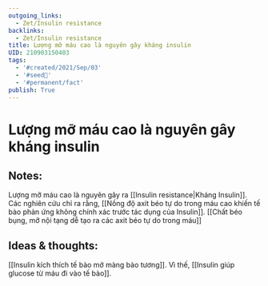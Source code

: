 ```yaml
---
outgoing_links:
  - Zet/Insulin resistance
backlinks:
  - Zet/Insulin resistance
title: Lượng mỡ máu cao là nguyên gây kháng insulin
UID: 210903150403
tags:
  - '#created/2021/Sep/03'
  - '#seed🥜'
  - '#permanent/fact'
publish: True
---
```

# Lượng mỡ máu cao là nguyên gây kháng insulin

## Notes:
Lượng mỡ máu cao là nguyên gây ra [[Insulin resistance|Kháng Insulin]]. Các nghiên cứu chỉ ra rằng, [[Nồng độ axit béo tự do trong máu cao khiến tế bào phản ứng không chính xác trước tác dụng của Insulin]]. [[Chất béo bụng, mỡ nội tạng dễ tạo ra các axit béo tự do trong máu]]

## Ideas & thoughts:
[[Insulin kích thích tế bào mở màng bào tương]]. Vì thế, [[Insulin giúp glucose từ máu đi vào tế bào]].
